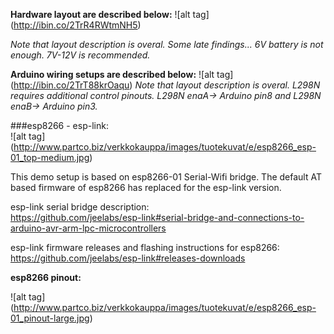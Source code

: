 **Hardware layout are described below:**
![alt tag] (http://ibin.co/2TrR4RWtmNH5)

_Note that layout description is overal. Some late findings... 6V battery is not enough. 7V-12V is recommended._    

**Arduino wiring setups are described below:**
![alt tag] (http://ibin.co/2TrT88krOaqu)
_Note that layout description is overal. L298N requires additional control pinouts. L298N enaA-> Arduino pin8 and L298N enaB-> Arduino pin3._    


###esp8266 - esp-link:    
![alt tag] (http://www.partco.biz/verkkokauppa/images/tuotekuvat/e/esp8266_esp-01_top-medium.jpg)

This demo setup is based on esp8266-01 Serial-Wifi bridge. The default AT based firmware of esp8266 has replaced for the esp-link version.

esp-link serial bridge description:    
https://github.com/jeelabs/esp-link#serial-bridge-and-connections-to-arduino-avr-arm-lpc-microcontrollers

esp-link firmware releases and flashing instructions for esp8266:     
https://github.com/jeelabs/esp-link#releases-downloads


**esp8266 pinout:**    

![alt tag] (http://www.partco.biz/verkkokauppa/images/tuotekuvat/e/esp8266_esp-01_pinout-large.jpg)


